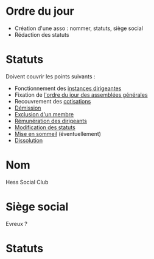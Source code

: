 # Ordre du jour 
- Création d'une asso : nommer, statuts, siège social
- Rédaction des statuts 

# Statuts
Doivent couvrir les points suivants :
- Fonctionnement des [instances dirigeantes](https://www.service-public.fr/particuliers/vosdroits/F1121)
- Fixation de [l'ordre du jour des assemblées générales](https://www.service-public.fr/particuliers/vosdroits/F21573)
- Recouvrement des [cotisations](https://www.service-public.fr/particuliers/vosdroits/F3175)
- [Démission](https://www.service-public.fr/particuliers/vosdroits/F24418)
- [Exclusion d'un membre](https://www.service-public.fr/particuliers/vosdroits/F71)
- [Rémunération des dirigeants](https://www.service-public.fr/particuliers/vosdroits/F1927)
- [Modification des statuts](https://www.service-public.fr/particuliers/vosdroits/F1123)
- [Mise en sommeil](https://www.service-public.fr/particuliers/vosdroits/F3116) (éventuellement)
- [Dissolution](https://www.service-public.fr/particuliers/vosdroits/F1122)

# Nom
Hess Social Club

# Siège social
Evreux ?

# Statuts
